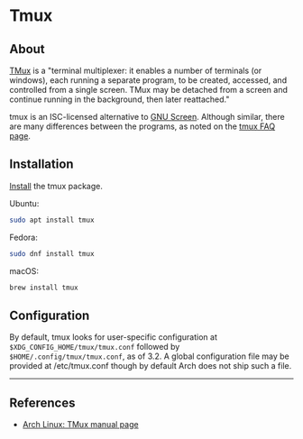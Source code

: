 # Tmux

## About

[TMux](https://tmux.github.io/) is a "terminal multiplexer: it enables a number of terminals (or windows), each running a separate program, to be created, accessed, and controlled from a single screen. TMux may be detached from a screen and continue running in the background, then later reattached."

tmux is an ISC-licensed alternative to [GNU Screen](https://wiki.archlinux.org/title/GNU_Screen). Although similar, there are many differences between the programs, as noted on the [tmux FAQ page](https://github.com/tmux/tmux/wiki/FAQ).

## Installation

[Install](https://github.com/tmux/tmux/wiki/Installing) the tmux package.

Ubuntu:

```sh
sudo apt install tmux
```

Fedora:

```sh
sudo dnf install tmux
```

macOS:

```sh
brew install tmux
```

## Configuration

By default, tmux looks for user-specific configuration at `$XDG_CONFIG_HOME/tmux/tmux.conf` followed by `$HOME/.config/tmux/tmux.conf`, as of 3.2. A global configuration file may be provided at /etc/tmux.conf though by default Arch does not ship such a file.

---

## References

- [Arch Linux: TMux manual page](https://wiki.archlinux.org/title/tmux#Clipboard_integration)

